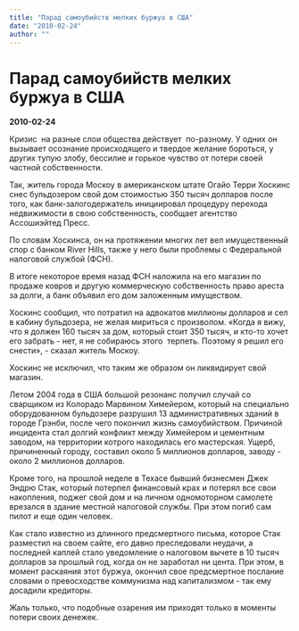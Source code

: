 ```yaml
---
title: "Парад самоубийств мелких буржуа в США"
date: "2010-02-24"
author: ""
---
```


# Парад самоубийств мелких буржуа в США

**2010-02-24** 

Кризис  на разные слои общества действует  по-разному. У одних он вызывает осознание происходящего и твердое желание бороться, у других тупую злобу, бессилие и горькое чувство от потери своей частной собственности.

Так, житель города Москоу в американском штате Огайо Терри Хоскинс снес бульдозером свой дом стоимостью 350 тысяч долларов после того, как банк-залогодержатель инициировал процедуру перехода недвижимости в свою собственность, сообщает агентство Ассошиэйтед Пресс.

По словам Хоскинса, он на протяжении многих лет вел имущественный спор с банком River Hills, также у него были проблемы с Федеральной налоговой службой (ФСН).

В итоге некоторое время назад ФСН наложила на его магазин по продаже ковров и другую коммерческую собственность право ареста за долги, а банк объявил его дом заложенным имуществом.

Хоскинс сообщил, что потратил на адвокатов миллионы долларов и сел в кабину бульдозера, не желая мириться с произволом. «Когда я вижу, что я должен 160 тысяч за дом, который стоит 350 тысяч, и кто-то хочет его забрать - нет, я не собираюсь этого  терпеть. Поэтому я решил его снести», - сказал житель Москоу.

Хоскинс не исключил, что таким же образом он ликвидирует свой магазин.

Летом 2004 года в США большой резонанс получил случай со сварщиком из Колорадо Марвином Химейером, который на специально оборудованном бульдозере разрушил 13 административных зданий в городе Грэнби, после чего покончил жизнь самоубийством. Причиной инцидента стал долгий конфликт между Химейером и цементным заводом, на территории котрого находилась его мастерская. Ущерб, причиненный городу, составил около 5 миллионов долларов, заводу - около 2 миллионов долларов.

Кроме того, на прошлой неделе в Техасе бывший бизнесмен Джек Эндрю Стак, который потерпел финансовый крах и потерял все свои накопления, поджег свой дом и на личном одномоторном самолете врезался в здание местной налоговой службы. При этом погиб сам пилот и еще один человек.  

Как стало известно из длинного предсмертного письма, которое Стак разместил на своем сайте, его давно преследовали неудачи, а последней каплей стало уведомление о налоговом вычете в 10 тысяч долларов за прошлый год, когда он не заработал ни цента. При этом, в момент раскаяния этот буржуа, окончил свое предсмертное послание словами о превосходстве коммунизма над капитализмом - так ему досадили кредиторы.

Жаль только, что подобные озарения им приходят только в моменты потери своих денежек.